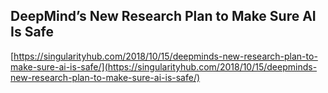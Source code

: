 ## DeepMind’s New Research Plan to Make Sure AI Is Safe
  
  [https://singularityhub.com/2018/10/15/deepminds-new-research-plan-to-make-sure-ai-is-safe/](https://singularityhub.com/2018/10/15/deepminds-new-research-plan-to-make-sure-ai-is-safe/)